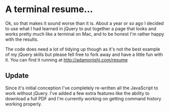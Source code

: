 # A terminal resume...

Ok, so that makes it sound worse than it is. About a year or so ago I decided to use what I had learned in jQuery to put together a page that looks and works pretty much like a terminal on Mac, and to be honest I'm rather happy with the results.

The code does need a lot of tidying up though as it's not the best example of my jQuery skills but please fell free to fork away and have a little fun with it. You can find it running at http://adamonishi.com/resume

## Update

Since it's initial conception I've completely re-written all the JavaScript to work without jQuery. I've added a few extra features like the ability to download a full PDF and I'm currently working on getting command history working properly.